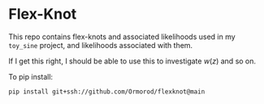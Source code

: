 # Flex-Knot

This repo contains flex-knots and associated likelihoods used in my `toy_sine` project, and likelihoods associated with them.

If I get this right, I should be able to use this to investigate $w(z)$ and so on.

To pip install:

    pip install git+ssh://github.com/Ormorod/flexknot@main
